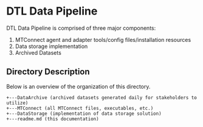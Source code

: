 # DTL Data Pipeline

DTL Data Pipeline is comprised of three major components:

1. MTConnect agent and adapter tools/config files/installation resources
2. Data storage implementation
3. Archived Datasets


## Directory Description

Below is an overview of the organization of this directory.

```
+---DataArchive (archived datasets generated daily for stakeholders to utilize)
+---MTConnect (all MTConnect files, executables, etc.)
+---DataStorage (implementation of data storage solution)
+---readme.md (this documentation)
```
